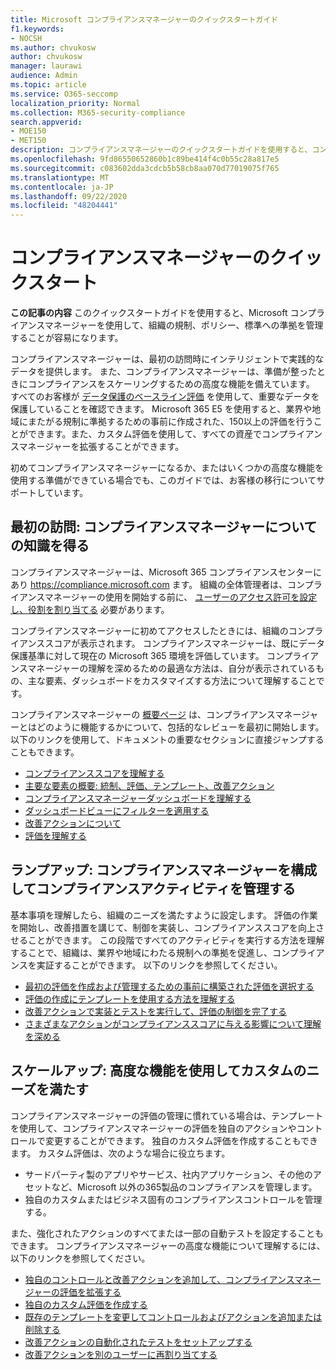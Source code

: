 ```yaml
---
title: Microsoft コンプライアンスマネージャーのクイックスタートガイド
f1.keywords:
- NOCSH
ms.author: chvukosw
author: chvukosw
manager: laurawi
audience: Admin
ms.topic: article
ms.service: O365-seccomp
localization_priority: Normal
ms.collection: M365-security-compliance
search.appverid:
- MOE150
- MET150
description: コンプライアンスマネージャーのクイックスタートガイドを使用すると、コンプライアンスマネージャーの理解、設定、および使用についての移行に役立てることができます。
ms.openlocfilehash: 9fd86550652860b1c89be414f4c0b55c28a817e5
ms.sourcegitcommit: c083602dda3cdcb5b58cb8aa070d77019075f765
ms.translationtype: MT
ms.contentlocale: ja-JP
ms.lasthandoff: 09/22/2020
ms.locfileid: "48204441"
---
```

# <a name="compliance-manager-quickstart"></a>コンプライアンスマネージャーのクイックスタート

**この記事の内容** このクイックスタートガイドを使用すると、Microsoft コンプライアンスマネージャーを使用して、組織の規制、ポリシー、標準への準拠を管理することが容易になります。

コンプライアンスマネージャーは、最初の訪問時にインテリジェントで実践的なデータを提供します。 また、コンプライアンスマネージャーは、準備が整ったときにコンプライアンスをスケーリングするための高度な機能を備えています。 すべてのお客様が [データ保護のベースライン評価](compliance-manager-assessments.md#data-protection-baseline-default-assessment) を使用して、重要なデータを保護していることを確認できます。 Microsoft 365 E5 を使用すると、業界や地域にまたがる規制に準拠するための事前に作成された、150以上の評価を行うことができます。また、カスタム評価を使用して、すべての資産でコンプライアンスマネージャーを拡張することができます。

初めてコンプライアンスマネージャーになるか、またはいくつかの高度な機能を使用する準備ができている場合でも、このガイドでは、お客様の移行についてサポートしています。

## <a name="first-visit-get-to-know-compliance-manager"></a>最初の訪問: コンプライアンスマネージャーについての知識を得る

コンプライアンスマネージャーは、Microsoft 365 コンプライアンスセンターにあり https://compliance.microsoft.com ます。 組織の全体管理者は、コンプライアンスマネージャーの使用を開始する前に、 [ユーザーのアクセス許可を設定し、役割を割り当てる](compliance-manager-setup.md#set-user-permissions-and-assign-roles) 必要があります。

コンプライアンスマネージャーに初めてアクセスしたときには、組織のコンプライアンススコアが表示されます。 コンプライアンスマネージャーは、既にデータ保護基準に対して現在の Microsoft 365 環境を評価しています。 コンプライアンスマネージャーの理解を深めるための最適な方法は、自分が表示されているもの、主な要素、ダッシュボードをカスタマイズする方法について理解することです。

コンプライアンスマネージャーの [概要ページ](compliance-manager.md) は、コンプライアンスマネージャーとはどのように機能するかについて、包括的なレビューを最初に開始します。 以下のリンクを使用して、ドキュメントの重要なセクションに直接ジャンプすることもできます。

- [コンプライアンススコアを理解する](compliance-manager.md#understanding-your-compliance-score)
- [主要な要素の概要: 統制、評価、テンプレート、改善アクション](compliance-manager.md#key-elements-controls-assessments-templates-improvement-actions)
- [コンプライアンスマネージャーダッシュボードを理解する](compliance-manager-setup.md#understand-the-compliance-manger-dashboard)
- [ダッシュボードビューにフィルターを適用する](compliance-manager-setup.md#filtering-your-dashboard-view)
- [改善アクションについて](compliance-manager-setup.md#improvement-actions-page)
- [評価を理解する](compliance-manager.md#assessments)

## <a name="ramping-up-configure-compliance-manager-to-manage-your-compliance-activities"></a>ランプアップ: コンプライアンスマネージャーを構成してコンプライアンスアクティビティを管理する

基本事項を理解したら、組織のニーズを満たすように設定します。 評価の作業を開始し、改善措置を講じて、制御を実装し、コンプライアンススコアを向上させることができます。 この段階ですべてのアクティビティを実行する方法を理解することで、組織は、業界や地域にわたる規制への準拠を促進し、コンプライアンスを実証することができます。 以下のリンクを参照してください。

- [最初の評価を作成および管理するための事前に構築された評価を選択する](compliance-manager-assessments.md)
- [評価の作成にテンプレートを使用する方法を理解する](compliance-manager-templates.md)
- [改善アクションで実装とテストを実行して、評価の制御を完了する](compliance-manager-improvement-actions.md)
- [さまざまなアクションがコンプライアンススコアに与える影響について理解を深める](compliance-score-calculation.md)

## <a name="scaling-up-use-advanced-functionality-to-meet-your-custom-needs"></a>スケールアップ: 高度な機能を使用してカスタムのニーズを満たす

コンプライアンスマネージャーの評価の管理に慣れている場合は、テンプレートを使用して、コンプライアンスマネージャーの評価を独自のアクションやコントロールで変更することができます。 独自のカスタム評価を作成することもできます。 カスタム評価は、次のような場合に役立ちます。

- サードパーティ製のアプリやサービス、社内アプリケーション、その他のアセットなど、Microsoft 以外の365製品のコンプライアンスを管理します。
- 独自のカスタムまたはビジネス固有のコンプライアンスコントロールを管理する。

また、強化されたアクションのすべてまたは一部の自動テストを設定することもできます。 コンプライアンスマネージャーの高度な機能について理解するには、以下のリンクを参照してください。

- [独自のコントロールと改善アクションを追加して、コンプライアンスマネージャーの評価を拡張する](compliance-manager-assessments.md#extend-a-pre-built-assessment)
- [独自のカスタム評価を作成する](compliance-manager-assessments.md#create-your-own-custom-assessment)
- [既存のテンプレートを変更してコントロールおよびアクションを追加または削除する](compliance-manager-templates.md#modify-a-template)
- [改善アクションの自動化されたテストをセットアップする](compliance-manager-setup.md#set-up-automated-testing)
- [改善アクションを別のユーザーに再割り当てする](compliance-manager-setup.md#reassign-improvement-actions-to-another-user)